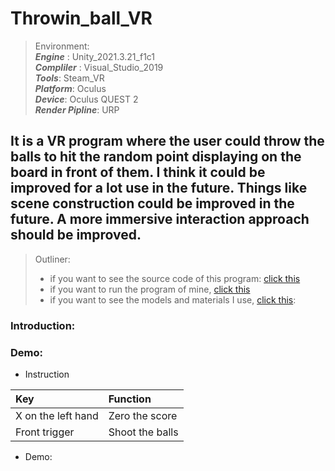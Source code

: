 # Throwin_ball_VR
>   Environment: <br> 
  ***Engine*** : Unity_2021.3.21_f1c1 <br>
  ***Compliler*** : Visual_Studio_2019 <br>
  ***Tools***: Steam_VR <br>
  ***Platform***: Oculus <br>
  ***Device***: Oculus QUEST 2 <br>
  ***Render Pipline***: URP

## It is a VR program where the user could throw the balls to hit the random point displaying on the board in front of them. I think it could be improved for a lot use in the future. Things like scene construction could be improved in the future. A more immersive interaction approach should be improved.

>  Outliner:
> + if you want to see the source code of this program: [click this](https://github.com/humb1e1989/Throwin_ball_Unity/tree/main/Src_Code_C%23)<br>
> + if you want to run the program of mine, [click this](https://github.com/humb1e1989/McDonalds-Drive-Thru/blob/main/I'm%20lovin%20it%EF%BC%81.exe)<br>
> + if you want to see the models and materials I use, [click this](https://github.com/humb1e1989/Throwin_ball_Unity/tree/main/Models%25Materials):<br>  

### Introduction:
>

### Demo:
* Instruction  

|Key|Function|
|:-|:-|
|X on the left hand| Zero the score|
|Front trigger| Shoot the balls| 


* Demo:





